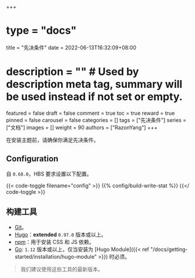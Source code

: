 +++
# type = "docs"
title = "先决条件"
date = 2022-06-13T16:32:09+08:00
# description = "" # Used by description meta tag, summary will be used instead if not set or empty.
featured = false
draft = false
comment = true
toc = true
reward = true
pinned = false
carousel = false
categories = []
tags = ["先决条件"]
series = ["文档"]
images = []
weight = 90
authors = ["RazonYang"]
+++

在安装主题前，请确保你满足先决条件。

<!--more-->

## Configuration

自 `0.68.0`，HBS 要求设置以下配置。

{{< code-toggle filename="config" >}}
{{% config/build-write-stat %}}
{{</ code-toggle >}}

## 构建工具

- [Git](https://git-scm.com/downloads)。
- [Hugo](https://gohugo.io/getting-started/installing/)：**extended** `0.97.0` 版本或以上。
- [npm](https://nodejs.org/en/download/)：用于安装 CSS 和 JS  依赖。
- [Go](https://go.dev/dl/): `1.12` 版本或以上，仅当安装为 [Hugo Module]({{< ref "/docs/getting-started/installation/hugo-module" >}}) 时必须。

> 我们建议使用这些工具的最新版本。
